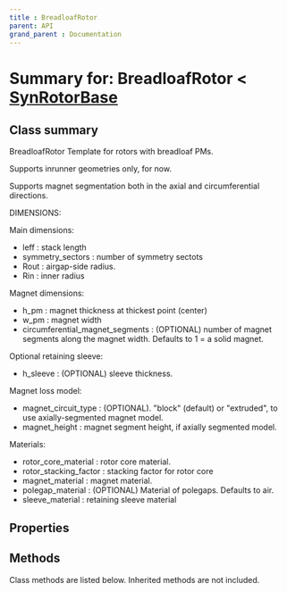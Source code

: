 ```yaml
---
title : BreadloafRotor
parent: API
grand_parent : Documentation
---
```

# Summary for: **BreadloafRotor**  < [SynRotorBase](SynRotorBase.html)

## Class summary

BreadloafRotor Template for rotors with breadloaf PMs.

Supports inrunner geometries only, for now.

Supports magnet segmentation both in the axial and circumferential
directions.

DIMENSIONS:

Main dimensions:
* leff : stack length
* symmetry_sectors : number of symmetry sectots
* Rout : airgap-side radius.
* Rin : inner radius

Magnet dimensions:
* h_pm : magnet thickness at thickest point (center)
* w_pm : magnet width
* circumferential_magnet_segments : (OPTIONAL) number of magnet segments along
the magnet width. Defaults to 1 = a solid magnet.

Optional retaining sleeve:
* h_sleeve : (OPTIONAL) sleeve thickness.

Magnet loss model:
* magnet_circuit_type : (OPTIONAL). "block" (default) or
"extruded", to use axially-segmented magnet model.
* magnet_height : magnet segment height, if axially segmented
model.

Materials:
* rotor_core_material : rotor core material.
* rotor_stacking_factor : stacking factor for rotor core
* magnet_material : magnet material.
* polegap_material : (OPTIONAL) Material of polegaps. Defaults to
air.
* sleeve_material : retaining sleeve material

## Properties


## Methods

Class methods are listed below. Inherited methods are not included.


